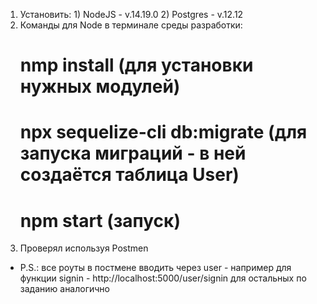 1. Установить: 1) NodeJS - v.14.19.0
               2) Postgres - v.12.12
2. Команды для Node в терминале среды разработки:
    # nmp install (для установки нужных модулей)
    # npx sequelize-cli db:migrate (для запуска миграций - в ней создаётся таблица User)
    # npm start (запуск)
3. Проверял используя Postmen

* P.S.: все роуты в постмене вводить через user - например для функции signin - http://localhost:5000/user/signin
для остальных по заданию аналогично
